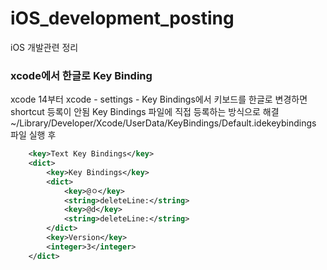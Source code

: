 # iOS_development_posting
iOS 개발관련 정리

### xcode에서 한글로 Key Binding
xcode 14부터 xcode - settings - Key Bindings에서 키보드를 한글로 변경하면 shortcut 등록이 안됨
Key Bindings 파일에 직접 등록하는 방식으로 해결
~/Library/Developer/Xcode/UserData/KeyBindings/Default.idekeybindings
파일 실행 후 
```XML
	<key>Text Key Bindings</key>
	<dict>
		<key>Key Bindings</key>
		<dict>
			<key>@ㅇ</key>
			<string>deleteLine:</string>
			<key>@d</key>
			<string>deleteLine:</string>
		</dict>
		<key>Version</key>
		<integer>3</integer>
	</dict>
```